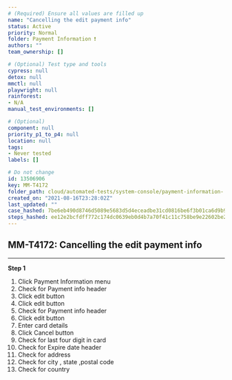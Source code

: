 ```yaml
---
# (Required) Ensure all values are filled up
name: "Cancelling the edit payment info"
status: Active
priority: Normal
folder: Payment Information ❗
authors: ""
team_ownership: []

# (Optional) Test type and tools
cypress: null
detox: null
mmctl: null
playwright: null
rainforest: 
- N/A
manual_test_environments: []

# (Optional)
component: null
priority_p1_to_p4: null
location: null
tags: 
- Never tested
labels: []

# Do not change
id: 13506906
key: MM-T4172
folder_path: cloud/automated-tests/system-console/payment-information-
created_on: "2021-08-16T23:28:02Z"
last_updated: ""
case_hashed: 7be6eb490d8746d5089e5683d5d4eceadbe31cd0816be6f3b01ca6d9b9ec6e9eb0b320d8d7720714031c22ce1ec4c0cf
steps_hashed: ee12e2bcfdff772c174dc0639eb0d4b7a70f41c11c758be9e22602be2a2532e735f9d130f3f4005b46012c77f805ab3c
---
```


## MM-T4172: Cancelling the edit payment info

---

**Step 1**

1. Click Payment Information menu
2. Check for Payment info header
3. Click edit button
4. Click edit button
5. Check for Payment info header
6. Click edit button
7. Enter card details
8. Click Cancel button
9. Check for last four digit in card
10. Check for Expire date header
11. Check for address
12. Check for city , state ,postal code
13. Check for country
